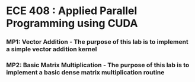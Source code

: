 # ECE 408 : Applied Parallel Programming using CUDA
### MP1: Vector Addition - The purpose of this lab is to implement a simple vector addition kernel
### MP2: Basic Matrix Multiplication - The purpose of this lab is to implement a basic dense matrix multiplication routine
